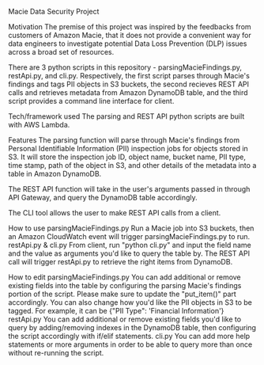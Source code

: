 Macie Data Security Project

Motivation
The premise of this project was inspired by the feedbacks from customers of Amazon Macie, that it does not provide a convenient way for data engineers to investigate potential Data Loss Prevention (DLP) issues across a broad set of resources.

There are 3 python scripts in this repository - parsingMacieFindings.py, restApi.py, and cli.py. Respectively, the first script parses through Macie's findings and tags PII objects in S3 buckets, the second recieves REST API calls and retrieves metadata from Amazon DynamoDB table, and the third script provides a command line interface for client.  

Tech/framework used
The parsing and REST API python scripts are built with AWS Lambda. 

Features
The parsing function will parse through Macie's findings from Personal Identifiable Information (PII) inspection jobs for objects stored in S3. It will store the inspection job ID, object name, bucket name, PII type, time stamp, path of the object in S3, and other details of the metadata into a table in Amazon DynamoDB. 

The REST API function will take in the user's arguments passed in through API Gateway, and query the DynamoDB table accordingly. 

The CLI tool allows the user to make REST API calls from a client.

How to use
parsingMacieFindings.py
Run a Macie job into S3 buckets, then an Amazon CloudWatch event will trigger parsingMacieFindings.py to run.
restApi.py & cli.py
From client, run "python cli.py" and input the field name and the value as arguments you'd like to query the table by. The REST API call will trigger restApi.py to retrieve the right items from DynamoDB. 

How to edit
parsingMacieFindings.py
You can add additional or remove existing fields into the table by configuring the parsing Macie's findings portion of the script. Please make sure to update the "put_item()" part accordingly. You can also change how you'd like the PII objects in S3 to be tagged. For example, it can be {"PII Type": 'Financial Information'}
restApi.py
You can add additional or remove existing fields you'd like to query by adding/removing indexes in the DynamoDB table, then configuring the script accordingly with if/elif statements.
cli.py
You can add more help statements or more arguments in order to be able to query more than once without re-running the script.

